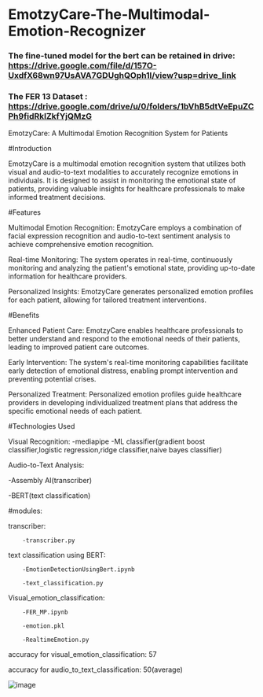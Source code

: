 # EmotzyCare-The-Multimodal-Emotion-Recognizer


### The fine-tuned model for the bert can be retained in drive: https://drive.google.com/file/d/157O-UxdfX68wn97UsAVA7GDUghQOph1l/view?usp=drive_link
### The FER 13 Dataset : https://drive.google.com/drive/u/0/folders/1bVhB5dtVeEpuZCPh9fidRklZkfYjQMzG

EmotzyCare: A Multimodal Emotion Recognition System for Patients

#Introduction


 EmotzyCare is a multimodal emotion recognition system that utilizes both visual and audio-to-text modalities to accurately recognize emotions in individuals. It is designed to assist in monitoring the emotional state of patients, providing valuable insights for healthcare professionals to make informed treatment decisions.


#Features


 Multimodal Emotion Recognition: EmotzyCare employs a combination of facial expression recognition and audio-to-text sentiment analysis to achieve comprehensive emotion recognition.


 Real-time Monitoring: The system operates in real-time, continuously monitoring and analyzing the patient's emotional state, providing up-to-date information for healthcare providers.


 Personalized Insights: EmotzyCare generates personalized emotion profiles for each patient, allowing for tailored treatment interventions.


#Benefits


 Enhanced Patient Care: EmotzyCare enables healthcare professionals to better understand and respond to the emotional needs of their patients, leading to improved patient care outcomes.


 Early Intervention: The system's real-time monitoring capabilities facilitate early detection of emotional distress, enabling prompt intervention and preventing potential crises.


 Personalized Treatment: Personalized emotion profiles guide healthcare providers in developing individualized treatment plans that address the specific emotional needs of each patient.



#Technologies Used

Visual Recognition:
-mediapipe
-ML classifier(gradient boost classifier,logistic regression,ridge classifier,naive bayes classifier)

Audio-to-Text Analysis:

-Assembly AI(transcriber)

-BERT(text classification)




#modules:

transcriber:

        -transcriber.py

        
text classification using BERT:

        -EmotionDetectionUsingBert.ipynb
        
        -text_classification.py


Visual_emotion_classification:

        -FER_MP.ipynb
        
        -emotion.pkl
        
        -RealtimeEmotion.py





accuracy for visual_emotion_classification: 57

accuracy for audio_to_text_classification: 50(average)

![image](https://github.com/AshwinPradeep01/EmotzyCare-The-Multimodal-Emotion-Recognizer/assets/60032466/3a4233f5-6124-4a18-91aa-9e4fe829de82)

